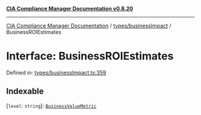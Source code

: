 [**CIA Compliance Manager Documentation v0.8.20**](../../../README.md)

***

[CIA Compliance Manager Documentation](../../../modules.md) / [types/businessImpact](../README.md) / BusinessROIEstimates

# Interface: BusinessROIEstimates

Defined in: [types/businessImpact.ts:359](https://github.com/Hack23/cia-compliance-manager/blob/9180e2700dca841f6711d7243c036db4de73db57/src/types/businessImpact.ts#L359)

## Indexable

\[`level`: `string`\]: [`BusinessValueMetric`](BusinessValueMetric.md)
